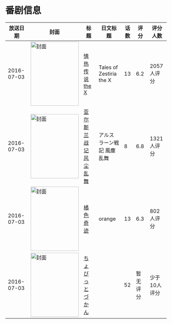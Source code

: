 # 番剧信息

|放送日期|封面|标题|日文标题|话数|评分|评分人数|
|---|---|---|---|---|---|---|
|2016-07-03|<img src="//lain.bgm.tv/pic/cover/c/2f/f9/136371_24pAH.jpg" alt="封面" style="width:150px;height:200px;object-fit:cover;">|[情热传说 the X](https://bangumi.tv/subject/136371)|Tales of Zestiria the X|13|6.2|2057人评分|
|2016-07-03|<img src="//lain.bgm.tv/pic/cover/c/fb/e2/148436_Tb748.jpg" alt="封面" style="width:150px;height:200px;object-fit:cover;">|[亚尔斯兰战记 风尘乱舞](https://bangumi.tv/subject/148436)|アルスラーン戦記 風塵乱舞|8|6.8|1321人评分|
|2016-07-03|<img src="//lain.bgm.tv/pic/cover/c/9b/28/169425_2srRk.jpg" alt="封面" style="width:150px;height:200px;object-fit:cover;">|[橘色奇迹](https://bangumi.tv/subject/169425)|orange|13|6.3|802人评分|
|2016-07-03|<img src="//lain.bgm.tv/pic/cover/c/85/c6/185730_8bdTR.jpg" alt="封面" style="width:150px;height:200px;object-fit:cover;">|[ちょびっとづかん](https://bangumi.tv/subject/185730)||52|暂无评分|少于10人评分|
